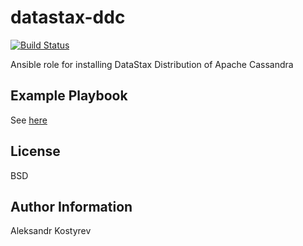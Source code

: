 datastax-ddc
=========

[![Build Status](https://travis-ci.org/kostyrev/ansible-role-datastax-ddc.svg?branch=master)](https://travis-ci.org/kostyrev/ansible-role-datastax-ddc)

Ansible role for installing DataStax Distribution of Apache Cassandra

Example Playbook
----------------

See [here](playbook.yml)

License
-------

BSD

Author Information
------------------

Aleksandr Kostyrev
